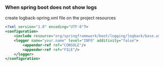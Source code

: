 ### When spring boot does not show logs

create logback-spring.xml file on the project resources

```xml
<?xml version="1.0" encoding="UTF-8"?>
<configuration>
    <include resource="org/springframework/boot/logging/logback/base.xml"/>
    <logger name="your.name" level="INFO" additivity="false">
        <appender-ref ref="CONSOLE"/>
        <appender-ref ref="FILE"/>
    </logger>
</configuration>
```
